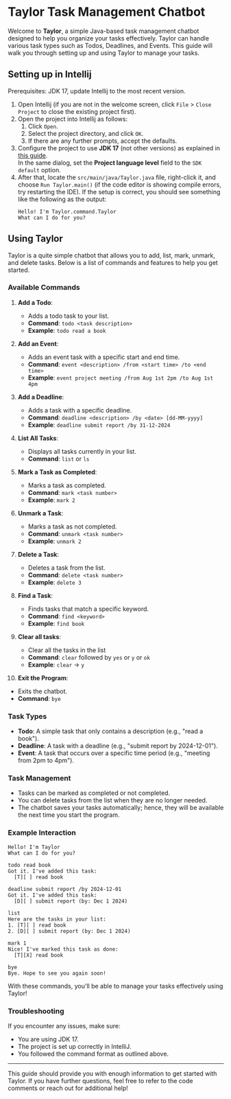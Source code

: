 # Taylor Task Management Chatbot

Welcome to **Taylor**, a simple Java-based task management chatbot designed to help you organize your tasks effectively. Taylor can handle various task types such as Todos, Deadlines, and Events. This guide will walk you through setting up and using Taylor to manage your tasks.

## Setting up in Intellij

Prerequisites: JDK 17, update Intellij to the most recent version.

1. Open Intellij (if you are not in the welcome screen, click `File` > `Close Project` to close the existing project first).
2. Open the project into Intellij as follows:
    1. Click `Open`.
    2. Select the project directory, and click `OK`.
    3. If there are any further prompts, accept the defaults.
3. Configure the project to use **JDK 17** (not other versions) as explained in [this guide](https://www.jetbrains.com/help/idea/sdk.html#set-up-jdk).<br>
   In the same dialog, set the **Project language level** field to the `SDK default` option.
4. After that, locate the `src/main/java/Taylor.java` file, right-click it, and choose `Run Taylor.main()` (if the code editor is showing compile errors, try restarting the IDE). If the setup is correct, you should see something like the following as the output:
   ```
   Hello! I'm Taylor.command.Taylor
   What can I do for you?
   ```

## Using Taylor

Taylor is a quite simple chatbot that allows you to add, list, mark, unmark, and delete tasks. Below is a list of commands and features to help you get started.

### Available Commands

1. **Add a Todo**:
    - Adds a todo task to your list.
    - **Command**: `todo <task description>`
    - **Example**: `todo read a book`

2. **Add an Event**:
    - Adds an event task with a specific start and end time.
    - **Command**: `event <description> /from <start time> /to <end time>`
    - **Example**: `event project meeting /from Aug 1st 2pm /to Aug 1st 4pm`

3. **Add a Deadline**:
    - Adds a task with a specific deadline.
    - **Command**: `deadline <description> /by <date> [dd-MM-yyyy]`
    - **Example**: `deadline submit report /by 31-12-2024`

4. **List All Tasks**:
    - Displays all tasks currently in your list.
    - **Command**: `list` or `ls`

5. **Mark a Task as Completed**:
    - Marks a task as completed.
    - **Command**: `mark <task number>`
    - **Example**: `mark 2`

6. **Unmark a Task**:
    - Marks a task as not completed.
    - **Command**: `unmark <task number>`
    - **Example**: `unmark 2`

7. **Delete a Task**:
    - Deletes a task from the list.
    - **Command**: `delete <task number>`
    - **Example**: `delete 3`

8. **Find a Task**:
    - Finds tasks that match a specific keyword.
    - **Command**: `find <keyword>`
    - **Example**: `find book`

9. **Clear all tasks**:
    - Clear all the tasks in the list
    - **Command**: `clear` followed by `yes` or `y` or `ok`
    - **Example**: `clear` -> `y`

10. **Exit the Program**:
- Exits the chatbot.
- **Command**: `bye`

### Task Types

- **Todo**: A simple task that only contains a description (e.g., "read a book").
- **Deadline**: A task with a deadline (e.g., "submit report by 2024-12-01").
- **Event**: A task that occurs over a specific time period (e.g., "meeting from 2pm to 4pm").

### Task Management

- Tasks can be marked as completed or not completed.
- You can delete tasks from the list when they are no longer needed.
- The chatbot saves your tasks automatically; hence, they will be available the next time you start the program.

### Example Interaction

```
Hello! I'm Taylor
What can I do for you?

todo read book
Got it. I've added this task:
  [T][ ] read book

deadline submit report /by 2024-12-01
Got it. I've added this task:
  [D][ ] submit report (by: Dec 1 2024)

list
Here are the tasks in your list:
1. [T][ ] read book
2. [D][ ] submit report (by: Dec 1 2024)

mark 1
Nice! I've marked this task as done:
  [T][X] read book

bye
Bye. Hope to see you again soon!
```

With these commands, you'll be able to manage your tasks effectively using Taylor!

### Troubleshooting

If you encounter any issues, make sure:
- You are using JDK 17.
- The project is set up correctly in IntelliJ.
- You followed the command format as outlined above.

---

This guide should provide you with enough information to get started with Taylor. If you have further questions, feel free to refer to the code comments or reach out for additional help!